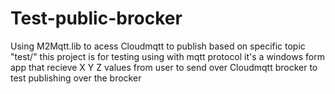 # Test-public-brocker
Using M2Mqtt.lib to acess  Cloudmqtt to publish based on  specific topic "test/"
this project is for testing using with mqtt protocol
it's a windows form app that recieve X Y Z values from user to send over Cloudmqtt brocker
to test publishing over the brocker 

